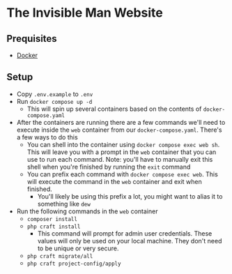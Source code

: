 # The Invisible Man Website

## Prequisites
- [Docker](https://www.docker.com/)

## Setup
- Copy `.env.example` to `.env`
- Run `docker compose up -d`
    - This will spin up several containers based on the contents of `docker-compose.yaml`
- After the containers are running there are a few commands we'll need to execute inside the `web` container from our `docker-compose.yaml`. There's a few ways to do this
    - You can shell into the container using `docker compose exec web sh`. This will leave you with a prompt in the `web` container that you can use to run each command.
        Note: you'll have to manually exit this shell when you're finished by running the `exit` command
    - You can prefix each command with `docker compose exec web`. This will execute the command in the `web` container and exit when finished.
        - You'll likely be using this prefix a lot, you might want to alias it to something like `dew`
- Run the following commands in the `web` container
    - `composer install`
    - `php craft install`
        - This command will prompt for admin user credentials. These values will only be used on your local machine. They don't need to be unique or very secure.
    - `php craft migrate/all`
    - `php craft project-config/apply`
